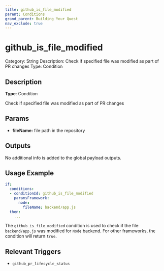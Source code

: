 ```yaml
---
title: github_is_file_modified
parent: Conditions
grand_parent: Building Your Quest
nav_exclude: true
---
```


# github_is_file_modified

Category: String
Description: Check if specified file was modified as part of PR changes
Type: Condition

## Description

**Type**: Condition

Check if specified file was modified as part of PR changes

## Params

- **fileName:** file path in the repository

## Outputs

No additional info is added to the global payload outputs.

## Usage Example

```yaml
if:
  conditions:
  - conditionId: github_is_file_modified
    paramsFramework:
      node:
        fileName: backend/app.js
  then:
    ...
```

The `github_is_file_modified` condition is used to check if the file `backend/app.js` was modified for `Node` backend. For other frameworks, the condition will return `true`.

## Relevant Triggers

- `github_pr_lifecycle_status`

